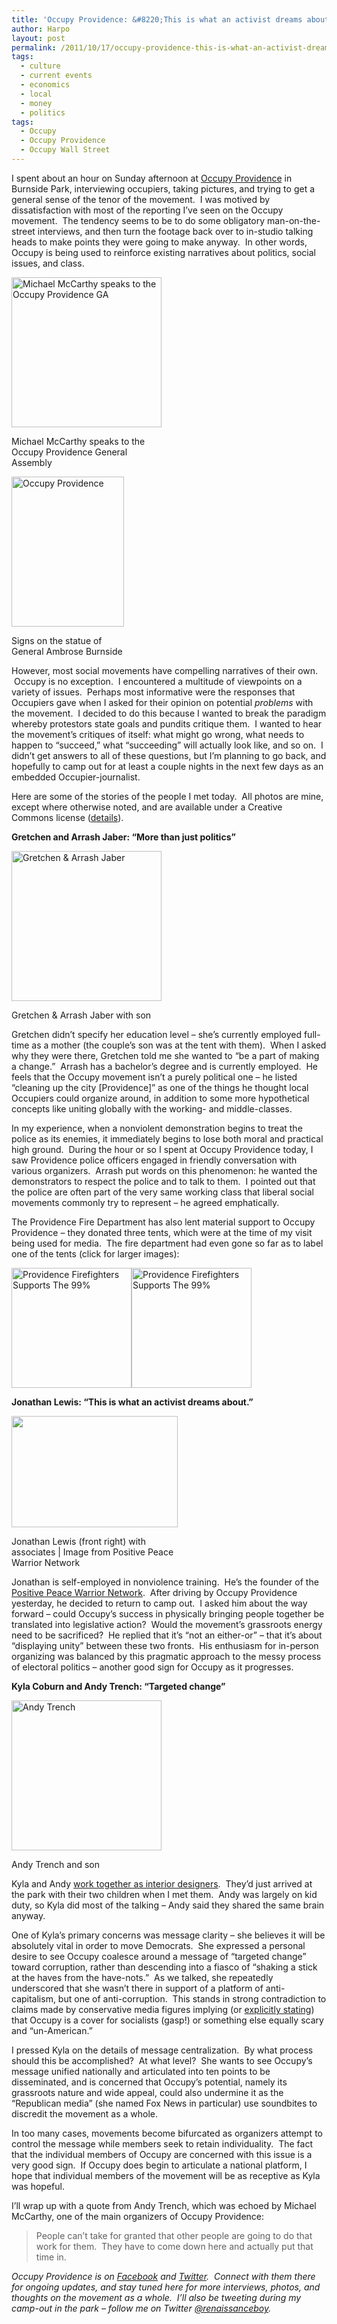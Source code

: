 ```yaml
---
title: 'Occupy Providence: &#8220;This is what an activist dreams about.&#8221;'
author: Harpo
layout: post
permalink: /2011/10/17/occupy-providence-this-is-what-an-activist-dreams-about/
tags:
  - culture
  - current events
  - economics
  - local
  - money
  - politics
tags:
  - Occupy
  - Occupy Providence
  - Occupy Wall Street
---
```

I spent about an hour on Sunday afternoon at <a href="http://www.facebook.com/OccupyProvidence" target="_blank">Occupy Providence</a> in Burnside Park, interviewing occupiers, taking pictures, and trying to get a general sense of the tenor of the movement.  I was motived by dissatisfaction with most of the reporting I&#8217;ve seen on the Occupy movement.  The tendency seems to be to do some obligatory man-on-the-street interviews, and then turn the footage back over to in-studio talking heads to make points they were going to make anyway.  In other words, Occupy is being used to reinforce existing narratives about politics, social issues, and class.

<div style="width: 250px" class="wp-caption alignright">
  <a title="Michael McCarthy speaks to the Occupy Providence GA by Harpo Jaeger, on Flickr" href="http://www.flickr.com/photos/renaissanceboy/6250966411/" target="_blank"><img src="http://farm7.static.flickr.com/6231/6250966411_7d384987d3_m.jpg" alt="Michael McCarthy speaks to the Occupy Providence GA" width="240" height="240" /></a><p class="wp-caption-text">
    Michael McCarthy speaks to the Occupy Providence General Assembly
  </p>
</div>

<div style="width: 190px" class="wp-caption alignright">
  <a title="Occupy Providence by Harpo Jaeger, on Flickr" href="http://www.flickr.com/photos/renaissanceboy/6251317780/" target="_blank"><img src="http://farm7.static.flickr.com/6214/6251317780_5dd5dd6451_m.jpg" alt="Occupy Providence" width="180" height="240" /></a><p class="wp-caption-text">
    Signs on the statue of General Ambrose Burnside
  </p>
</div>

However, most social movements have compelling narratives of their own.  Occupy is no exception.  I encountered a multitude of viewpoints on a variety of issues.  Perhaps most informative were the responses that Occupiers gave when I asked for their opinion on potential *problems* with the movement.  I decided to do this because I wanted to break the paradigm whereby protestors state goals and pundits critique them.  I wanted to hear the movement&#8217;s critiques of itself: what might go wrong, what needs to happen to &#8220;succeed,&#8221; what &#8220;succeeding&#8221; will actually look like, and so on.  I didn&#8217;t get answers to all of these questions, but I&#8217;m planning to go back, and hopefully to camp out for at least a couple nights in the next few days as an embedded Occupier-journalist.

Here are some of the stories of the people I met today.  All photos are mine, except where otherwise noted, and are available under a Creative Commons license (<a href="http://creativecommons.org/licenses/by-nc-sa/2.0/" target="_blank">details</a>).

**Gretchen and Arrash Jaber: &#8220;More than just politics&#8221;**

<div style="width: 250px" class="wp-caption alignright">
  <a title="Gretchen & Arrash Jaber by Harpo Jaeger, on Flickr" href="http://www.flickr.com/photos/renaissanceboy/6251362066/" target="_blank"><img src="http://farm7.static.flickr.com/6226/6251362066_00884810b1_m.jpg" alt="Gretchen & Arrash Jaber" width="240" height="240" /></a><p class="wp-caption-text">
    Gretchen & Arrash Jaber with son
  </p>
</div>

Gretchen didn&#8217;t specify her education level – she&#8217;s currently employed full-time as a mother (the couple&#8217;s son was at the tent with them).  When I asked why they were there, Gretchen told me she wanted to &#8220;be a part of making a change.&#8221;  Arrash has a bachelor&#8217;s degree and is currently employed.  He feels that the Occupy movement isn&#8217;t a purely political one – he listed &#8220;cleaning up the city [Providence]&#8221; as one of the things he thought local Occupiers could organize around, in addition to some more hypothetical concepts like uniting globally with the working- and middle-classes.

In my experience, when a nonviolent demonstration begins to treat the police as its enemies, it immediately begins to lose both moral and practical high ground.  During the hour or so I spent at Occupy Providence today, I saw Providence police officers engaged in friendly conversation with various organizers.  Arrash put words on this phenomenon: he wanted the demonstrators to respect the police and to talk to them.  I pointed out that the police are often part of the very same working class that liberal social movements commonly try to represent – he agreed emphatically.

The Providence Fire Department has also lent material support to Occupy Providence – they donated three tents, which were at the time of my visit being used for media.  The fire department had even gone so far as to label one of the tents (click for larger images):

<div>
  <a title="Providence Firefighters Supports The 99% by Harpo Jaeger, on Flickr" href="http://www.flickr.com/photos/renaissanceboy/6250954177/" target="_blank"><img src="http://farm7.static.flickr.com/6041/6250954177_a4b502abe7_m.jpg" alt="Providence Firefighters Supports The 99%" width="192" height="192" /></a><a title="Providence Firefighters Supports The 99% by Harpo Jaeger, on Flickr" href="http://www.flickr.com/photos/renaissanceboy/6250958515/" target="_blank"><img src="http://farm7.static.flickr.com/6035/6250958515_2b98c0fb0b_m.jpg" alt="Providence Firefighters Supports The 99%" width="192" height="192" /></a>
</div>

**Jonathan Lewis: &#8220;This is what an activist dreams about.&#8221;**

<div style="width: 276px" class="wp-caption alignright">
  <a href="http://positivepeacewarriornetwork.files.wordpress.com/2011/04/coast-2-coast-training-crew.jpg?w=410" target="_blank"><img src="http://positivepeacewarriornetwork.files.wordpress.com/2011/04/coast-2-coast-training-crew.jpg?w=410" alt="" width="266" height="178" /></a><p class="wp-caption-text">
    Jonathan Lewis (front right) with associates | Image from Positive Peace Warrior Network
  </p>
</div>

Jonathan is self-employed in nonviolence training.  He&#8217;s the founder of the <a href="http://positivepeacewarriornetwork.wordpress.com/" target="_blank">Positive Peace Warrior Network</a>.  After driving by Occupy Providence yesterday, he decided to return to camp out.  I asked him about the way forward – could Occupy&#8217;s success in physically bringing people together be translated into legislative action?  Would the movement&#8217;s grassroots energy need to be sacrificed?  He replied that it&#8217;s &#8220;not an either-or&#8221; – that it&#8217;s about &#8220;displaying unity&#8221; between these two fronts.  His enthusiasm for in-person organizing was balanced by this pragmatic approach to the messy process of electoral politics – another good sign for Occupy as it progresses.

**Kyla Coburn and Andy Trench: &#8220;Targeted change&#8221;**

<div style="width: 250px" class="wp-caption alignleft">
  <a title="Andy Trench by Harpo Jaeger, on Flickr" href="http://www.flickr.com/photos/renaissanceboy/6251409244/" target="_blank"><img src="http://farm7.static.flickr.com/6057/6251409244_973b73a9d8_m.jpg" alt="Andy Trench" width="240" height="240" /></a><p class="wp-caption-text">
    Andy Trench and son
  </p>
</div>

Kyla and Andy <a href="http://www.kylacoburndesigns.com/" target="_blank">work together as interior designers</a>.  They&#8217;d just arrived at the park with their two children when I met them.  Andy was largely on kid duty, so Kyla did most of the talking – Andy said they shared the same brain anyway.

One of Kyla&#8217;s primary concerns was message clarity – she believes it will be absolutely vital in order to move Democrats.  She expressed a personal desire to see Occupy coalesce around a message of &#8220;targeted change&#8221; toward corruption, rather than descending into a fiasco of &#8220;shaking a stick at the haves from the have-nots.&#8221;  As we talked, she repeatedly underscored that she wasn&#8217;t there in support of a platform of anti-capitalism, but one of anti-corruption.  This stands in strong contradiction to claims made by conservative media figures implying (or <a href="http://gawker.com/5849721/bill-oreilly-occupy-wall-street-protesters-are-drug+trafficking-crackheads" target="_blank">explicitly stating</a>) that Occupy is a cover for socialists (gasp!) or something else equally scary and &#8220;un-American.&#8221;

I pressed Kyla on the details of message centralization.  By what process should this be accomplished?  At what level?  She wants to see Occupy&#8217;s message unified nationally and articulated into ten points to be disseminated, and is concerned that Occupy&#8217;s potential, namely its grassroots nature and wide appeal, could also undermine it as the &#8220;Republican media&#8221; (she named Fox News in particular) use soundbites to discredit the movement as a whole.

In too many cases, movements become bifurcated as organizers attempt to control the message while members seek to retain individuality.  The fact that the individual members of Occupy are concerned with this issue is a very good sign.  If Occupy does begin to articulate a national platform, I hope that individual members of the movement will be as receptive as Kyla was hopeful.

I&#8217;ll wrap up with a quote from Andy Trench, which was echoed by Michael McCarthy, one of the main organizers of Occupy Providence:

> People can&#8217;t take for granted that other people are going to do that work for them.  They have to come down here and actually put that time in.

*Occupy Providence is on <a href="http://www.facebook.com/OccupyProvidence" target="_blank">Facebook</a> and <a href="https://twitter.com/occupyprov" target="_blank">Twitter</a>.  Connect with them there for ongoing updates, and stay tuned here for more interviews, photos, and thoughts on the movement as a whole.  I&#8217;ll also be tweeting during my camp-out in the park – follow me on Twitter <a href="http://twitter.com/renaissanceboy" target="_blank">@renaissanceboy</a>.*